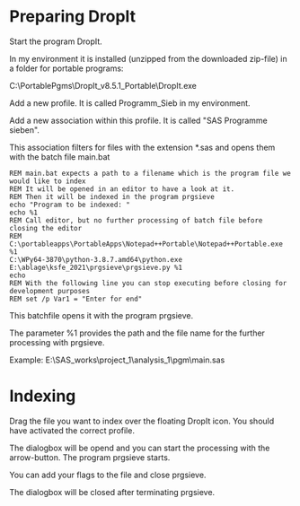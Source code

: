 # Preparing DropIt

Start the program DropIt.

In my environment it is installed (unzipped from the downloaded zip-file) in a folder for portable programs:

C:\PortablePgms\DropIt_v8.5.1_Portable\DropIt.exe

Add a new profile. It is called Programm_Sieb in my environment.

Add a new association within this profile. It is called "SAS Programme sieben".

This association filters for files with the extension *.sas and opens them with the batch file main.bat

    REM main.bat expects a path to a filename which is the program file we would like to index
    REM It will be opened in an editor to have a look at it.
    REM Then it will be indexed in the program prgsieve
    echo "Program to be indexed: "
    echo %1
    REM Call editor, but no further processing of batch file before closing the editor
    REM C:\portableapps\PortableApps\Notepad++Portable\Notepad++Portable.exe %1
    C:\WPy64-3870\python-3.8.7.amd64\python.exe E:\ablage\ksfe_2021\prgsieve\prgsieve.py %1
    echo
    REM With the following line you can stop executing before closing for development purposes
    REM set /p Var1 = "Enter for end"

This batchfile opens it with the program prgsieve.

The parameter %1 provides the path and the file name for the further processing with prgsieve.

Example: E:\SAS_works\project_1\analysis_1\pgm\main.sas

# Indexing

Drag the file you want to index over the floating DropIt icon. You should have activated the correct profile.

The dialogbox will be opend and you can start the processing with the arrow-button. The program prgsieve starts.

You can add your flags to the file and close prgsieve.

The dialogbox will be closed after terminating prgsieve.




